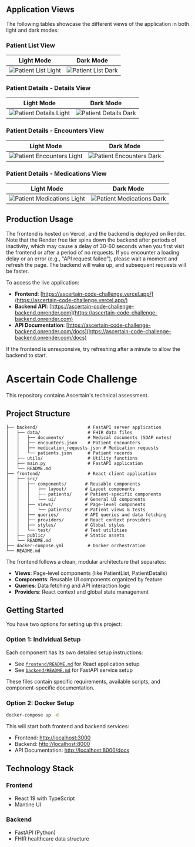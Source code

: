 ## Application Views

The following tables showcase the different views of the application in both light and dark modes:

### Patient List View

| Light Mode | Dark Mode |
|------------|-----------|
| ![Patient List Light](https://github.com/user-attachments/assets/5781ea7b-56d2-4098-b5c8-5e920525ec2c) | ![Patient List Dark](https://github.com/user-attachments/assets/0613e663-dda4-433c-baed-d5281e56ed0d) |

### Patient Details - Details View

| Light Mode | Dark Mode |
|------------|-----------|
| ![Patient Details Light](https://github.com/user-attachments/assets/440105a9-d44b-41af-88a8-1e19eba5fef8) | ![Patient Details Dark](https://github.com/user-attachments/assets/f34a7e72-1d53-475d-97b1-7f98e62de457) |

### Patient Details - Encounters View

| Light Mode | Dark Mode |
|------------|-----------|
| ![Patient Encounters Light](https://github.com/user-attachments/assets/467522a5-678c-4298-9748-6626115aaf89) | ![Patient Encounters Dark](https://github.com/user-attachments/assets/279bb796-aaaa-4c35-a817-9f708445945a) |

### Patient Details - Medications View

| Light Mode | Dark Mode |
|------------|-----------|
| ![Patient Medications Light](https://github.com/user-attachments/assets/369bba5d-a429-4958-b6d8-e7675ac5dd28) | ![Patient Medications Dark](https://github.com/user-attachments/assets/06654550-020d-4bd1-95ae-e71b2635eb00) |

## Production Usage

The frontend is hosted on Vercel, and the backend is deployed on Render. Note that the Render free tier spins down the backend after periods of inactivity, which may cause a delay of 30-60 seconds when you first visit the frontend or after a period of no requests. If you encounter a loading delay or an error (e.g., "API request failed"), please wait a moment and refresh the page. The backend will wake up, and subsequent requests will be faster.

To access the live application:

- **Frontend**: [https://ascertain-code-challenge.vercel.app/](https://ascertain-code-challenge.vercel.app/)
- **Backend API**: [https://ascertain-code-challenge-backend.onrender.com](https://ascertain-code-challenge-backend.onrender.com)
- **API Documentation**: [https://ascertain-code-challenge-backend.onrender.com/docs](https://ascertain-code-challenge-backend.onrender.com/docs)

If the frontend is unresponsive, try refreshing after a minute to allow the backend to start.

# Ascertain Code Challenge

This repository contains Ascertain's technical assessment.

## Project Structure

```text
├── backend/                   # FastAPI server application
│   ├── data/                  # FHIR data files
│   │   ├── documents/         # Medical documents (SOAP notes)
│   │   ├── encounters.json    # Patient encounters
│   │   ├── medication_requests.json # Medication requests
│   │   └── patients.json      # Patient records
│   ├── utils/                 # Utility functions
│   ├── main.py                # FastAPI application
│   └── README.md
├── frontend/                  # React client application
│   ├── src/
│   │   ├── components/       # Reusable components
│   │   │   ├── layout/       # Layout components
│   │   │   ├── patients/     # Patient-specific components
│   │   │   └── ui/           # General UI components
│   │   ├── views/            # Page-level components
│   │   │   └── patients/     # Patient views & tests
│   │   ├── queries/          # API queries and data fetching
│   │   ├── providers/        # React context providers
│   │   ├── styles/           # Global styles
│   │   └── test/             # Test utilities
│   ├── public/               # Static assets
│   └── README.md
├── docker-compose.yml         # Docker orchestration
└── README.md
```

The frontend follows a clean, modular architecture that separates:

- **Views**: Page-level components (like PatientList, PatientDetails)
- **Components**: Reusable UI components organized by feature
- **Queries**: Data fetching and API interaction logic
- **Providers**: React context and global state management

## Getting Started

You have two options for setting up this project:

### Option 1: Individual Setup

Each component has its own detailed setup instructions:

- See [`frontend/README.md`](frontend/README.md) for React application setup
- See [`backend/README.md`](backend/README.md) for FastAPI service setup

These files contain specific requirements, available scripts, and component-specific documentation.

### Option 2: Docker Setup

```bash
docker-compose up -d
```

This will start both frontend and backend services:

- Frontend: <http://localhost:3000>
- Backend: <http://localhost:8000>
- API Documentation: <http://localhost:8000/docs>

## Technology Stack

### Frontend

- React 19 with TypeScript
- Mantine UI

### Backend

- FastAPI (Python)
- FHIR healthcare data structure

